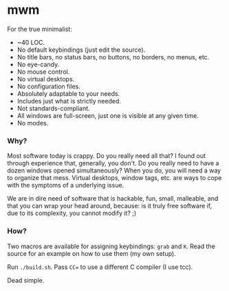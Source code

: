 # mwm

For the true minimalist:

- ~40 LOC.
- No default keybindings (just edit the source).
- No title bars, no status bars, no buttons, no borders, no menus, etc.
- No eye-candy.
- No mouse control.
- No virtual desktops.
- No configuration files.
- Absolutely adaptable to your needs.
- Includes just what is strictly needed.
- Not standards-compliant.
- All windows are full-screen, just one is visible at any given time.
- No modes.

### Why?

Most software today is crappy. Do you really need all that? I found out
through experience that, generally, you don't. Do you really need to have
a dozen windows opened simultaneously? When you do, you will need a way to
organize that mess. Virtual desktops, window tags, etc. are ways to cope
with the symptoms of a underlying issue.

We are in dire need of software that is hackable, fun, small, malleable,
and that you can wrap your head around, because: is it truly free software
if, due to its complexity, you cannot modify it? ;)

### How?

Two macros are available for assigning keybindings: `grab` and `K`.
Read the source for an example on how to use them (my own setup).

Run `./build.sh`. Pass `CC=` to use a different C compiler (I use tcc).

Dead simple.
